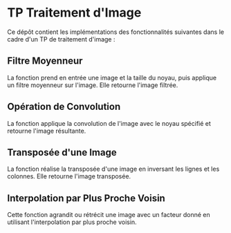 # TP Traitement d'Image

Ce dépôt contient les implémentations des fonctionnalités suivantes dans le cadre d'un TP de traitement d'image :

## Filtre Moyenneur

La fonction prend en entrée une image et la taille du noyau, puis applique un filtre moyenneur sur l'image. Elle retourne l'image filtrée.

## Opération de Convolution

La fonction applique la convolution de l'image avec le noyau spécifié et retourne l'image résultante.

## Transposée d'une Image

La fonction réalise la transposée d'une image en inversant les lignes et les colonnes. Elle retourne l'image transposée.

## Interpolation par Plus Proche Voisin
Cette fonction agrandit ou rétrécit une image avec un facteur donné en utilisant l'interpolation par plus proche voisin.


